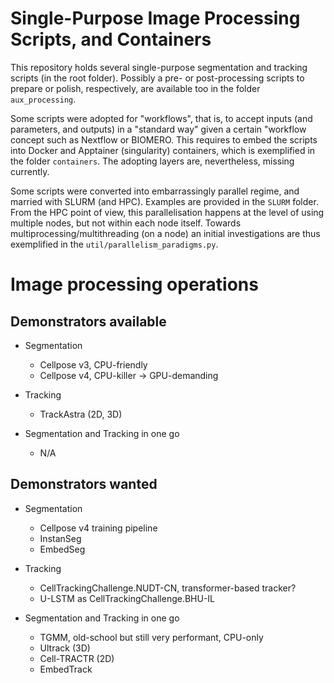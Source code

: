 # Single-Purpose Image Processing Scripts, and Containers

This repository holds several single-purpose segmentation and
tracking scripts (in the root folder). Possibly a pre- or post-processing
scripts to prepare or polish, respectively, are available too
in the folder `aux_processing`.

Some scripts were adopted for "workflows", that is, to accept
inputs (and parameters, and outputs) in a "standard way" given
a certain "workflow concept such as Nextflow or BIOMERO. This
requires to embed the scripts into Docker and Apptainer (singularity)
containers, which is exemplified in the folder `containers`.
The adopting layers are, nevertheless, missing currently.

Some scripts were converted into embarrassingly parallel regime,
and married with SLURM (and HPC). Examples are provided in the
`SLURM` folder. From the HPC point of view, this parallelisation
happens at the level of using multiple nodes, but not within each
node itself. Towards multiprocessing/multithreading (on a node)
an initial investigations are thus exemplified in
the `util/parallelism_paradigms.py`.

# Image processing operations

## Demonstrators available

- Segmentation
  - Cellpose v3, CPU-friendly
  - Cellpose v4, CPU-killer -> GPU-demanding

- Tracking
  - TrackAstra (2D, 3D)

- Segmentation and Tracking in one go
  - N/A

## Demonstrators wanted

- Segmentation
  - Cellpose v4 training pipeline
  - InstanSeg
  - EmbedSeg

- Tracking
  - CellTrackingChallenge.NUDT-CN, transformer-based tracker?
  - U-LSTM as CellTrackingChallenge.BHU-IL

- Segmentation and Tracking in one go
  - TGMM, old-school but still very performant, CPU-only
  - Ultrack (3D)
  - Cell-TRACTR (2D)
  - EmbedTrack

